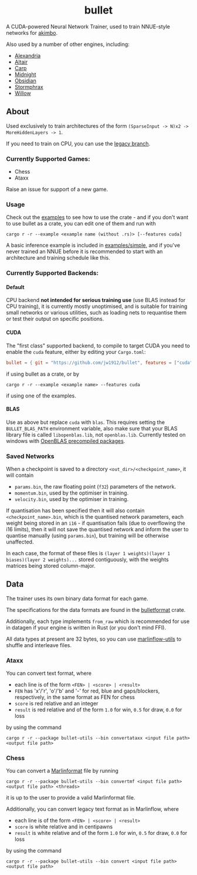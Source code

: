 <div align="center">

# bullet

</div>

A CUDA-powered Neural Network Trainer, used to train NNUE-style networks for [akimbo](https://github.com/jw1912/akimbo).

Also used by a number of other engines, including:
- [Alexandria](https://github.com/PGG106/Alexandria)
- [Altair](https://github.com/Alex2262/AltairChessEngine)
- [Carp](https://github.com/dede1751/carp)
- [Midnight](https://github.com/archishou/MidnightChessEngine)
- [Obsidian](https://github.com/gab8192/Obsidian)
- [Stormphrax](https://github.com/Ciekce/Stormphrax)
- [Willow](https://github.com/Adam-Kulju/Willow)

## About

Used exclusively to train architectures of the form `(SparseInput -> N)x2 -> MoreHiddenLayers -> 1`.

If you need to train on CPU, you can use the [legacy branch](https://github.com/jw1912/bullet/tree/legacy).

### Currently Supported Games:
- Chess
- Ataxx

Raise an issue for support of a new game.

### Usage

Check out the [examples](/examples) to see how to use the crate - and if you don't want to use bullet
as a crate, you can edit one of them and run with
```
cargo r -r --example <example name (without .rs)> [--features cuda]
```

A basic inference example is included in [examples/simple](/examples/simple.rs), and if you've never
trained an NNUE before it is recommended to start with an architecture and training schedule like this.

### Currently Supported Backends:
#### Default
CPU backend **not intended for serious training use** (use BLAS instead for CPU training), it is currently mostly unoptimised,
and is suitable for training small networks or various utilities, such as loading nets to requantise them
or test their output on specific positions.

#### CUDA
The "first class" supported backend, to compile to target CUDA you need to enable the `cuda` feature,
either by editing your `Cargo.toml`:
```toml
bullet = { git = "https://github.com/jw1912/bullet", features = ["cuda"] }
```
if using bullet as a crate, or by
```
cargo r -r --example <example name> --features cuda
```
if using one of the examples.

#### BLAS
Use as above but replace `cuda` with `blas`. This requires setting the `BULLET_BLAS_PATH` environment variable,
also make sure that your BLAS library file is called `libopenblas.lib`, not `openblas.lib`. Currently tested on
windows with [OpenBLAS precompiled packages](https://github.com/OpenMathLib/OpenBLAS/releases).

### Saved Networks

When a checkpoint is saved to a directory `<out_dir>/<checkpoint_name>`, it will contain
- `params.bin`, the raw floating point (`f32`) parameters of the network.
- `momentum.bin`, used by the optimiser in training.
- `velocity.bin`, used by the optimiser in training.

If quantisation has been specified then it will also contain `<checkpoint_name>.bin`, which
is the quantised network parameters, each weight being stored in an `i16` - if quantisation
fails (due to overflowing the i16 limits), then it will not save the quantised network and
inform the user to quantise manually (using `params.bin`), but training will be otherwise unaffected.

In each case, the format of these files is `(layer 1 weights)(layer 1 biases)(layer 2 weights)...` stored
contiguously, with the weights matrices being stored column-major.

## Data

The trainer uses its own binary data format for each game.

The specifications for the data formats are found in the [bulletformat](https://github.com/jw1912/bulletformat) crate.

Additionally, each type implements `from_raw` which is recommended for use in datagen if your engine is written in Rust
(or you don't mind FFI).

All data types at present are 32 bytes, so you can use [marlinflow-utils](https://github.com/jnlt3/marlinflow) to shuffle
and interleave files.

### Ataxx

You can convert text format, where
- each line is of the form `<FEN> | <score> | <result>`
- `FEN` has 'x'/'r', 'o'/'b' and '-' for red, blue and gaps/blockers, respectively, in the same format as FEN for chess
- `score` is red relative and an integer
- `result` is red relative and of the form `1.0` for win, `0.5` for draw, `0.0` for loss

by using the command
```
cargo r -r --package bullet-utils --bin convertataxx <input file path> <output file path>
```

### Chess

You can convert a [Marlinformat](https://github.com/jnlt3/marlinflow) file by running
```
cargo r -r --package bullet-utils --bin convertmf <input file path> <output file path> <threads>
```
it is up to the user to provide a valid Marlinformat file.

Additionally, you can convert legacy text format as in Marlinflow, where
- each line is of the form `<FEN> | <score> | <result>`
- `score` is white relative and in centipawns
- `result` is white relative and of the form `1.0` for win, `0.5` for draw, `0.0` for loss

by using the command
```
cargo r -r --package bullet-utils --bin convert <input file path> <output file path>
```
